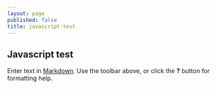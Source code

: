 ```yaml
---
layout: page
published: false
title: javascript-test
---
```

## Javascript test

Enter text in [Markdown](http://daringfireball.net/projects/markdown/). Use the toolbar above, or click the **?** button for formatting help.
